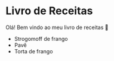 # Livro de Receitas

Olá! Bem vindo ao meu livro de receitas :wave:

- Strogomoff de frango
- Pavê
- Torta de frango
